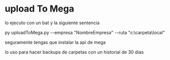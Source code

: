 # upload To Mega

lo ejecuto con un bat y la siguiente sentencia

py uploadToMega.py --empresa "NombreEmpresa" --ruta "c:\carpeta\local\"

seguramente tengas que instalar la api de mega

lo uso para hacer backups de carpetas con un historial de 30 dias



